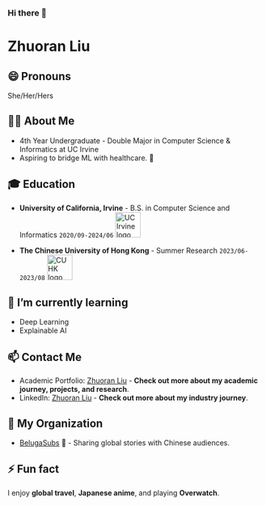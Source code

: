 ### Hi there 👋

# Zhuoran Liu

## 😄 Pronouns
She/Her/Hers

## 👨‍💻 About Me
- 4th Year Undergraduate - Double Major in Computer Science & Informatics at UC Irvine
- Aspiring to bridge ML with healthcare. 🌟

## 🎓 Education
- **University of California, Irvine** - B.S. in Computer Science and Informatics `2020/09-2024/06` <img src="https://upload.wikimedia.org/wikipedia/en/thumb/0/0e/University_of_California%2C_Irvine_seal.svg/1200px-University_of_California%2C_Irvine_seal.svg.png" width="50" alt="UC Irvine logo">

- **The Chinese University of Hong Kong** - Summer Research `2023/06-2023/08` <img src="https://upload.wikimedia.org/wikipedia/commons/5/50/Emblem_of_CU.png" width="50" alt="CUHK logo">

## 🌱 I’m currently learning
- Deep Learning
- Explainable AI

## 📫 Contact Me
- Academic Portfolio: [Zhuoran Liu](https://www.zla.app/) - **Check out more about my academic journey, projects, and research**.
- LinkedIn: [Zhuoran Liu](https://www.linkedin.com/in/zhuoran-liu-work/) - **Check out more about my industry journey**.

## 👀 My Organization
- [BelugaSubs](https://www.belugasubs.com) 🐋 - Sharing global stories with Chinese audiences.

## ⚡ Fun fact
I enjoy **global travel**, **Japanese anime**, and playing **Overwatch**.


<!--
**ZL-Asica/ZL-Asica** is a ✨ _special_ ✨ repository because its `README.md` (this file) appears on your GitHub profile.

Here are some ideas to get you started:

- 🔭 I’m currently working on ...
- 🌱 I’m currently learning ...
- 👯 I’m looking to collaborate on ...
- 🤔 I’m looking for help with ...
- 💬 Ask me about ...
- 📫 How to reach me: ...
- 😄 Pronouns: ...
- ⚡ Fun fact: ...
-->
